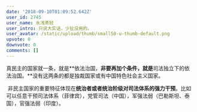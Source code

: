 ```yaml
---
date: '2018-09-10T01:09:52.642Z'
user_id: 2745
user_name: 水浅茶轻
user_intro: 只说大实话，少扯没用的。
user_avatar: /static/upload/thumb/small50-u-thumb-default.png
upvote: 0
downvote: 0
comments: []
---
```


真民主的国家就一条，就是**依法治国，**非要再加个条件，就是**司法独立下的依法治国。**没有这两条的都是独裁国家或有中国特色社会主义国家。

 非民主国家的重要特征体现在**统治者或者统治阶级对司法体系的强力干预**。比如可以任意干预司法体系（菲律宾），党管司法（中国），军强法弱（巴勒斯坦、泰国），官强法弱（印度）。
